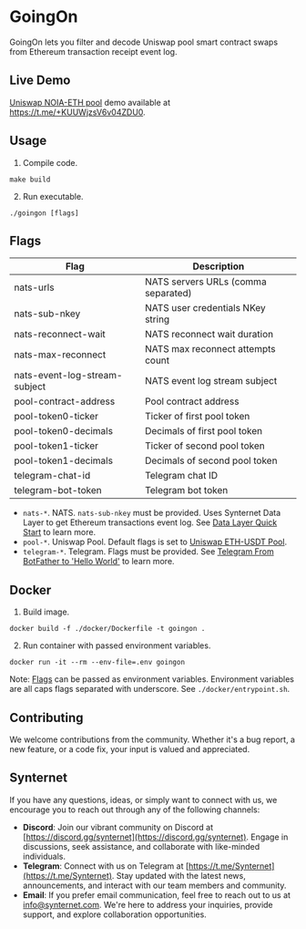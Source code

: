 # GoingOn

GoingOn lets you filter and decode Uniswap pool smart contract swaps from Ethereum transaction receipt event log.

## Live Demo

[Uniswap NOIA-ETH pool](https://v2.info.uniswap.org/pair/0xb8a1a865e4405281311c5bc0f90c240498472d3e) demo available at https://t.me/+KUUWjzsV6v04ZDU0.

## Usage

1. Compile code.
```
make build
```

2. Run executable.
```
./goingon [flags]
```

## Flags

| Flag                          | Description                                                       |
| ----------------------------- | ----------------------------------------------------------------- |
| nats-urls                     | NATS servers URLs (comma separated)                               |
| nats-sub-nkey                 | NATS user credentials NKey string                                 |
| nats-reconnect-wait           | NATS reconnect wait duration                                      |
| nats-max-reconnect            | NATS max reconnect attempts count                                 |
| nats-event-log-stream-subject | NATS event log stream subject                                     |
| pool-contract-address         | Pool contract address                                             |
| pool-token0-ticker            | Ticker of first pool token                                        |
| pool-token0-decimals          | Decimals of first pool token                                      |
| pool-token1-ticker            | Ticker of second pool token                                       |
| pool-token1-decimals          | Decimals of second pool token                                     |
| telegram-chat-id              | Telegram chat ID                                                  |
| telegram-bot-token            | Telegram bot token                                                |

- `nats-*`. NATS. `nats-sub-nkey` must be provided. Uses Synternet Data Layer to get Ethereum transactions event log. See [Data Layer Quick Start](https://docs.synternet.com/build/) to learn more.
- `pool-*`. Uniswap Pool. Default flags is set to [Uniswap ETH-USDT Pool](https://v2.info.uniswap.org/pair/0x0d4a11d5eeaac28ec3f61d100daf4d40471f1852).
- `telegram-*`. Telegram. Flags must be provided. See [Telegram From BotFather to 'Hello World'](https://core.telegram.org/bots/tutorial) to learn more.

## Docker

1. Build image.
```
docker build -f ./docker/Dockerfile -t goingon .
```

2. Run container with passed environment variables.
```
docker run -it --rm --env-file=.env goingon
```

Note: [Flags](#flags) can be passed as environment variables.
Environment variables are all caps flags separated with underscore. See `./docker/entrypoint.sh`.

## Contributing

We welcome contributions from the community. Whether it's a bug report, a new feature, or a code fix, your input is valued and appreciated.

## Synternet

If you have any questions, ideas, or simply want to connect with us, we encourage you to reach out through any of the following channels:

- **Discord**: Join our vibrant community on Discord at [https://discord.gg/synternet](https://discord.gg/synternet). Engage in discussions, seek assistance, and collaborate with like-minded individuals.
- **Telegram**: Connect with us on Telegram at [https://t.me/Synternet](https://t.me/Synternet). Stay updated with the latest news, announcements, and interact with our team members and community.
- **Email**: If you prefer email communication, feel free to reach out to us at info@synternet.com. We're here to address your inquiries, provide support, and explore collaboration opportunities.
